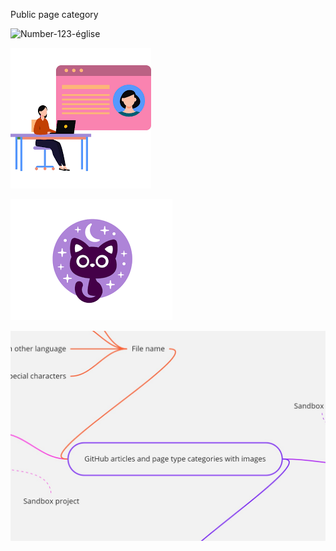 Public page category

![Number-123-église](/docs/.document360/assets/Number-123-église.png)

![Profile Image](/docs/.document360/assets/Profile.png)

![OtherLanguage](/docs/.document360/assets/מונטקסטלופית.png)

![Mind&Map](/docs/.document360/assets/Mind&Map.jpg)
